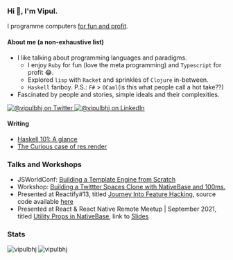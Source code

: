 <h3>Hi 👋, I'm Vipul.</h3>

I programme computers [for fun and profit](https://fsharpforfunandprofit.com/).

<h4>About me (a non-exhaustive list)</h4>

- I like talking about programming languages and paradigms.
	- I enjoy `Ruby` for fun (love the meta programming) and `Typescript` for profit 😂.
 	- Explored `lisp` with `Racket` and sprinkles of `Clojure` in-between.
  	- `Haskell` fanboy. P.S.: `F#` > `OCaml`(is this what people call a hot take??)
- Fascinated by people and stories, simple ideals and their complexities.

<a href="https://twitter.com/vipulbhj" target="_blank">
<img src="https://img.shields.io/badge/twitter-%231DA1F2.svg?&style=for-the-badge&logo=twitter&logoColor=white" alt="@vipulbhj on Twitter" />
</a>

<a href="https://www.linkedin.com/in/vipulbhj" target="_blank">
<img src="https://img.shields.io/badge/linkedin-%230077B5.svg?&style=for-the-badge&logo=linkedin&logoColor=white" alt="@vipulbhj on LinkedIn" />
</a>



<h4>Writing</h4>

- [Haskell 101: A glance](./blogs/ProgrammingLanguages/Haskell/Haskell101/README.md)
- [The Curious case of res.render](./blogs/LearningsWhileBuildingNRAF/TheCuriousCaseOfResDotRender/README.md)

<h3>Talks and Workshops</h3>
<ul>
  <li>JSWorldConf: <a href=https://www.youtube.com/watch?v=WWByVgGAEh0">Building a Template Engine from Scratch</a></li>
  <li>Workshop: <a href="https://youtu.be/Clfkd-U3MFI">Building a Twittter Spaces Clone with NativeBase and 100ms.</a></li>
  <li>Presented at Reactify#13, titled <a href="https://youtu.be/ugO5IcVBGxc?t=4320">Journey Into Feature Hacking</a>, source code available <a href="https://github.com/vipulbhj/reactify13-meetup-talk">here</a></li>
 <li>Presented at React & React Native Remote Meetup | September 2021, titled <a href="https://youtu.be/v13fju8L-Q8?t=1451">Utility Props in NativeBase</a>, link to <a href="https://github.com/vipulbhj/vipulbhj/blob/main/UtilityProps.pdf">Slides</a></li>
</ul>

<h3>Stats</h3>
<p>
  <img align="left" src="https://github-readme-stats.vercel.app/api/top-langs?username=vipulbhj&show_icons=true&locale=en&layout=compact" alt="vipulbhj" />
</p>
<p>
  <img align="center" src="https://github-readme-stats.vercel.app/api?username=vipulbhj&show_icons=true&locale=en" alt="vipulbhj" />
</p>

